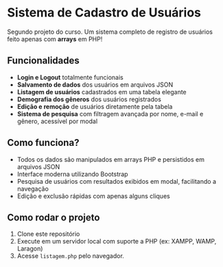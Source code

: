 # Sistema de Cadastro de Usuários

Segundo projeto do curso. Um sistema completo de registro de usuários feito apenas com **arrays** em PHP!

## Funcionalidades

- **Login e Logout** totalmente funcionais
- **Salvamento de dados** dos usuários em arquivos JSON
- **Listagem de usuários** cadastrados em uma tabela elegante
- **Demografia dos gêneros** dos usuários registrados
- **Edição e remoção** de usuários diretamente pela tabela
- **Sistema de pesquisa** com filtragem avançada por nome, e-mail e gênero, acessível por modal

## Como funciona?

- Todos os dados são manipulados em arrays PHP e persistidos em arquivos JSON
- Interface moderna utilizando Bootstrap
- Pesquisa de usuários com resultados exibidos em modal, facilitando a navegação
- Edição e exclusão rápidas com apenas alguns cliques

## Como rodar o projeto

1. Clone este repositório
2. Execute em um servidor local com suporte a PHP (ex: XAMPP, WAMP, Laragon)
3. Acesse `listagem.php` pelo navegador.
